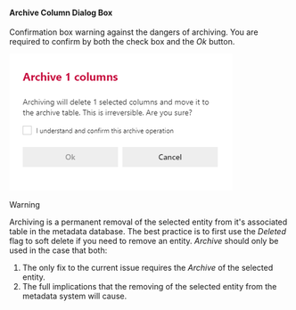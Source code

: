 #### Archive Column Dialog Box

Confirmation box warning against the dangers of archiving.  You are required to confirm by both the check box and the *Ok* button.

![Archive Multiple Columns Dialog Box -mtb-20-image](images/bimlflex-app-dialog-archive-column-list.png "Archive Multiple Columns Dialog Box")

>[!WARNING]
> Archiving is a permanent removal of the selected entity from it's associated table in the metadata database.  The best practice is to first use the *Deleted* flag to soft delete if you need to remove an entity.  *Archive* should only be used in the case that both:
>
> 1. The only fix to the current issue requires the *Archive* of the selected entity.
> 2. The full implications that the removing of the selected entity from the metadata system will cause.
